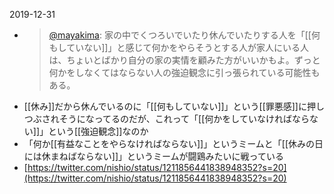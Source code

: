 
2019-12-31
- > [@mayakima](https://twitter.com/mayakima/status/1211814714235244544): 家の中でくつろいでいたり休んでいたりする人を「[[何もしていない]]」と感じて何かをやらそうとする人が家人にいる人は、ちょいとばかり自分の家の実情を顧みた方がいいかもよ。ずっと何かをしなくてはならない人の強迫観念に引っ張られている可能性もある。
- [[休み]]だから休んでいるのに「[[何もしていない]]」という[[罪悪感]]に押しつぶされそうになってるのだが、これって「[[何かをしていなければならない]]」という[[強迫観念]]なのか
- 「何か[[有益なことをやらなければならない]]」というミームと「[[休みの日には休まねばならない]]」というミームが闘鶏みたいに戦っている
- [https://twitter.com/nishio/status/1211856441838948352?s=20](https://twitter.com/nishio/status/1211856441838948352?s=20)
